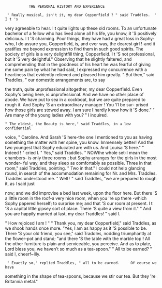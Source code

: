                THE PERSONAL HISTORY AND EXPERIENCE

     " Really musical, isn't it, my dear Copperfield ? " said Traddles.  " I t 's
very agreeable to hear. I t quite lights up these old rooms. To an
unfortunate bachelor of a fellow who has lived alone all his life, you know,
it 'S positively delicious. I t 'S charming. Poor things, they have had a
great loss in Sophy-who, I do assure you, Copperfield, is, and ever was,
the dearest girl !-and it gratifies me beyond expression to find them in
such good spirits. The society of girls is a very delightfill thing,
Copperfield. I t 'S not professional, but it 'S very delightful."
     Observing that he slightly faltered, and comprehending that in the
goodness of his heart he was fearful of giving me some pain by what he
had said, I expressed my concurrence with a heartiness that evidently
relieved and pleased him greatly.
     " But then," said Traddles, " our domestic arrangements are, to say

the truth, quite unprofessional altogether, my dear Copperfield. Even
Sophy's being here, is unprofessional. And we have no other place of
abode. We have put to sea in a cockboat, but we are quite prepared
to rough it. And Sophy 'S an extraordinary manager ! You 'l1 be sur-
prised how those girls are stowed away. I am sure I hardly know how
it 'S done."
    " Are many of the young ladies with you? " I inquired.

    " The eldest, the Beauty is here," said Traddles, in a low confidential

voice, " Caroline. And Sarah 'S here-the one I mentioned to you
as having something the matter with her spine, you know. Immensely
better! And the two youngest that Sophy educated are with us. And
Louisa 'S here."
    " Indeed ! " cried I.
    " Yes," said Traddles. " NOWthe whole set-I mean the chambers-
is only three rooms ; but Sophy arranges for the girls in the most wonder-
ful way, and they sleep as comfortably as possible. Three in that room,"
said Traddles, pointing. " Two in that."
    I could not help glancing round, in search of the accommodation
remaining for Nr. and Mrs. Traddles. Traddles understood me.
     " Well ! " said Traddles, "we are prepared to rough it, as I said just

now; and we did improvise a bed last week, upon the floor here. But
there 'S a little room in the roof-a very nice room, when you 're up there
-which Sophy papered herself; to surprise me; and that 'S our room at
present. I t 'S a capital little gipsey sort of place. There 'S quite a view
from it."
     " And you are happily married at last, my dear Traddles! " said I.

 " How rejoiced I am ! "
     " Thank you, my dear Copperfield," said Traddles, as we shook hands
once more. "Yes, I am as happy as it 'S possible to be. There 'S your old
friend, you see," said Traddles, nodding triumphantly at the flower-pot
 and stand; "and there 'S the table with the marble top ! All the other
 furniture is plain and serviceable, you perceive. And as to plate, Lord
 bless you, we haven't so much as a tea-spoon."
     " All to be earned? " said I, cheerf~llly.

     " Exactly so," replied Traddles, " all to be earned.     Of course we have
 something in the shape of tea-spoons, because we stir our tea. But
 they 're Britannia metal."

